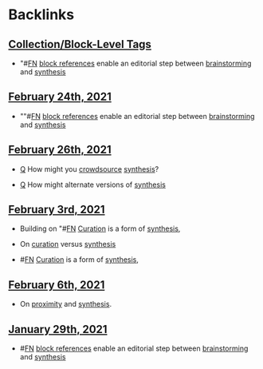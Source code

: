 
# Backlinks
## [Collection/Block-Level Tags](<Collection/Block-Level Tags.md>)
- "#[FN](<FN.md>) [block references](<block references.md>) enable an editorial step between [brainstorming](<brainstorming.md>) and [synthesis](<synthesis.md>)

## [February 24th, 2021](<February 24th, 2021.md>)
- ""#[FN](<FN.md>) [block references](<block references.md>) enable an editorial step between [brainstorming](<brainstorming.md>) and [synthesis](<synthesis.md>)

## [February 26th, 2021](<February 26th, 2021.md>)
- [Q](<Q.md>) How might you [crowdsource]([crowdsourcing](<crowdsourcing.md>)) [synthesis](<synthesis.md>)?

- [Q](<Q.md>) How might alternate versions of [synthesis](<synthesis.md>)

## [February 3rd, 2021](<February 3rd, 2021.md>)
- Building on "#[FN](<FN.md>) [Curation]([curation](<curation.md>)) is a form of [synthesis](<synthesis.md>),

- On [curation](<curation.md>) versus [synthesis](<synthesis.md>)

- #[FN](<FN.md>) [Curation]([curation](<curation.md>)) is a form of [synthesis](<synthesis.md>),

## [February 6th, 2021](<February 6th, 2021.md>)
- On [proximity](<proximity.md>) and [synthesis](<synthesis.md>).

## [January 29th, 2021](<January 29th, 2021.md>)
- #[FN](<FN.md>) [block references](<block references.md>) enable an editorial step between [brainstorming](<brainstorming.md>) and [synthesis](<synthesis.md>)

